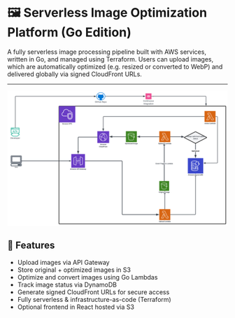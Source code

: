 # 🖼️ Serverless Image Optimization Platform (Go Edition)

A fully serverless image processing pipeline built with AWS services, written in Go, and managed using Terraform. Users can upload images, which are automatically optimized (e.g. resized or converted to WebP) and delivered globally via signed CloudFront URLs.

---

![alt text](<image optimiser.png>)

## 🚀 Features

- Upload images via API Gateway
- Store original + optimized images in S3
- Optimize and convert images using Go Lambdas
- Track image status via DynamoDB
- Generate signed CloudFront URLs for secure access
- Fully serverless & infrastructure-as-code (Terraform)
- Optional frontend in React hosted via S3
